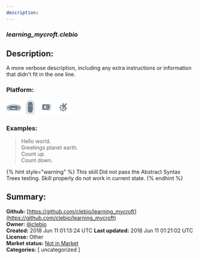 ```yaml
---
description: 
---
```


### _learning_mycroft.clebio_  
## Description:  
A more verbose description, including any extra instructions or
information that didn't fit in the one line.  
  
  
### Platform:  
 ![Mark I](../.gitbook/assets/mark-1-icon.png)  ![Mark II](../.gitbook/assets/mark-2-icon.png)  ![Picroft](../.gitbook/assets/picroft-icon.png)  ![plasmoid](../.gitbook/assets/kde.png)   
### Examples:  
> Hello world.  
> Greetings planet earth.  
> Count up.  
> Count down.  
  
{% hint style="warning" %}
This skill Did not pass the Abstract Syntax Trees testing. Skill properly do not work in current state.
{% endhint %}
  
## Summary:  
**Github:** [https://github.com/clebio/learning_mycroft](https://github.com/clebio/learning_mycroft)  
**Owner:** [@clebio](https://github.com/clebio)  
**Created:** 2018 Jun 11 01:13:24 UTC  **Last updated:** 2018 Jun 11 01:21:02 UTC  
**License:** Other  
**Market status:** [Not in Market](https://market.mycroft.ai/skill/)  
**Categories:** [ uncategorized ]   
